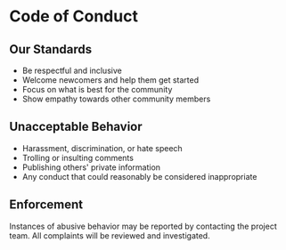 # Code of Conduct

## Our Standards

- Be respectful and inclusive
- Welcome newcomers and help them get started
- Focus on what is best for the community
- Show empathy towards other community members

## Unacceptable Behavior

- Harassment, discrimination, or hate speech
- Trolling or insulting comments
- Publishing others' private information
- Any conduct that could reasonably be considered inappropriate

## Enforcement

Instances of abusive behavior may be reported by contacting the project team. All complaints will be reviewed and investigated.